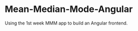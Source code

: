 Mean-Median-Mode-Angular
========================

Using the 1st week MMM app to build an Angular frontend.

